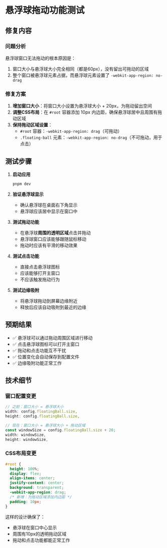 # 悬浮球拖动功能测试

## 修复内容

### 问题分析
悬浮球窗口无法拖动的根本原因是：
1. 窗口大小与悬浮球大小完全相同（都是60px），没有留出可拖动的区域
2. 整个窗口被悬浮球元素占据，而悬浮球元素设置了 `-webkit-app-region: no-drag`

### 修复方案
1. **增加窗口大小**：将窗口大小设置为悬浮球大小 + 20px，为拖动留出空间
2. **调整CSS布局**：在 `#root` 容器添加 10px 内边距，确保悬浮球居中且周围有拖动区域
3. **保持拖动区域设置**：
   - `#root` 容器：`-webkit-app-region: drag`（可拖动）
   - `.floating-ball` 元素：`-webkit-app-region: no-drag`（不可拖动，用于点击）

## 测试步骤

1. **启动应用**
   ```bash
   pnpm dev
   ```

2. **验证悬浮球显示**
   - 确认悬浮球在桌面右下角显示
   - 悬浮球应该居中显示在窗口中

3. **测试拖动功能**
   - 在悬浮球**周围的透明区域**点击并拖动
   - 悬浮球窗口应该能够跟随鼠标移动
   - 拖动时应该有平滑的移动效果

4. **测试点击功能**
   - 直接点击悬浮球图标
   - 应该能够打开主窗口
   - 不应该触发拖动行为

5. **测试边缘吸附**
   - 将悬浮球拖动到屏幕边缘附近
   - 释放后应该自动吸附到最近的边缘

## 预期结果

- ✅ 悬浮球可以通过拖动周围区域进行移动
- ✅ 点击悬浮球图标可以打开主窗口
- ✅ 拖动和点击功能互不干扰
- ✅ 位置变化会自动保存到配置文件
- ✅ 边缘吸附功能正常工作

## 技术细节

### 窗口配置变更
```typescript
// 之前：窗口大小 = 悬浮球大小
width: config.floatingBall.size,
height: config.floatingBall.size,

// 现在：窗口大小 = 悬浮球大小 + 拖动区域
const windowSize = config.floatingBall.size + 20;
width: windowSize,
height: windowSize,
```

### CSS布局变更
```css
#root {
  height: 100%;
  display: flex;
  align-items: center;
  justify-content: center;
  background: transparent;
  -webkit-app-region: drag;
  /* 新增：为拖动区域添加内边距 */
  padding: 10px;
}
```

这样的设计确保了：
- 悬浮球在窗口中心显示
- 周围有10px的透明拖动区域
- 拖动和点击功能都能正常工作